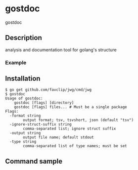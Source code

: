 # gostdoc
gostdoc

## Description
analysis and documentation tool for golang's structure

### Example

## Installation
```
$ go get github.com/favclip/jwg/cmd/jwg
$ gostdoc
Usage of gostdoc:
	gostdoc [flags] [directory]
	gostdoc [flags] files... # Must be a single package
Flags:
  -format string
    	output format; tsv, tsvshort, json (default "tsv")
  -ignore-struct-suffix string
    	comma-separated list; ignore struct suffix
  -output string
    	output file name; default stdout
  -type string
    	comma-separated list of type names; must be set
```

## Command sample
